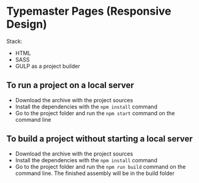 # Typemaster Pages (Responsive Design)

Stack:
- HTML
- SASS
- GULP as a project builder

## To run a project on a local server
- Download the archive with the project sources
- Install the dependencies with the `npm install` command
- Go to the project folder and run the `npm start` command on the command line

## To build a project without starting a local server
- Download the archive with the project sources
- Install the dependencies with the `npm install` command
- Go to the project folder and run the `npm run build` command on the command line. The finished assembly will be in the build folder

